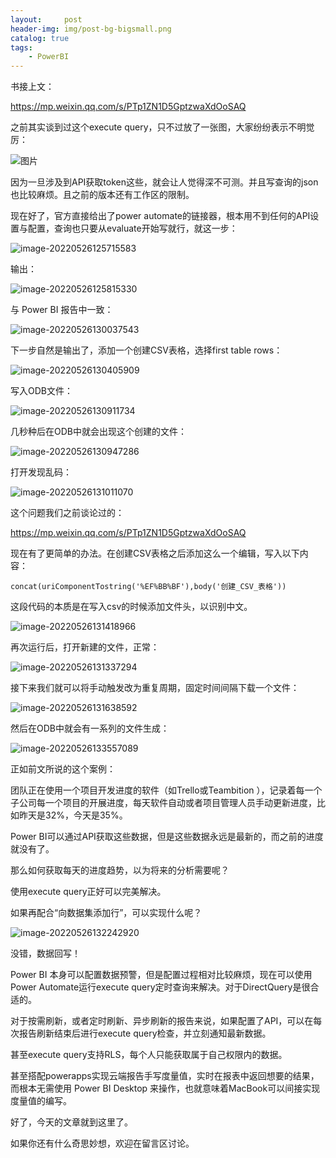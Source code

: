```yaml
---
layout:     post
header-img: img/post-bg-bigsmall.png
catalog: true
tags:
    - PowerBI
---
```




书接上文：

https://mp.weixin.qq.com/s/PTp1ZN1D5GptzwaXdOoSAQ

之前其实谈到过这个execute query，只不过放了一张图，大家纷纷表示不明觉厉：

![图片](https://mmbiz.qpic.cn/mmbiz_png/OyXiackVTfOjNLOoWLjia8diclOTzibNJEvic88snrmJUBbzacGkg2iaA3I4uun7Urqfm3DnyzrhJKyVqD4PLp6cmTEA/640?wx_fmt=png&wxfrom=5&wx_lazy=1&wx_co=1)



因为一旦涉及到API获取token这些，就会让人觉得深不可测。并且写查询的json也比较麻烦。且之前的版本还有工作区的限制。

现在好了，官方直接给出了power automate的链接器，根本用不到任何的API设置与配置，查询也只要从evaluate开始写就行，就这一步：

![image-20220526125715583](https://picgo-1301351990.cos.ap-beijing.myqcloud.com/markdown/image-20220526125715583.png)

输出：

![image-20220526125815330](https://picgo-1301351990.cos.ap-beijing.myqcloud.com/markdown/image-20220526125815330.png)

与 Power BI 报告中一致：

![image-20220526130037543](https://picgo-1301351990.cos.ap-beijing.myqcloud.com/markdown/image-20220526130037543.png)



下一步自然是输出了，添加一个创建CSV表格，选择first table rows：

![image-20220526130405909](https://picgo-1301351990.cos.ap-beijing.myqcloud.com/markdown/image-20220526130405909.png)



写入ODB文件：

![image-20220526130911734](https://picgo-1301351990.cos.ap-beijing.myqcloud.com/markdown/image-20220526130911734.png)

几秒种后在ODB中就会出现这个创建的文件：

![image-20220526130947286](https://picgo-1301351990.cos.ap-beijing.myqcloud.com/markdown/image-20220526130947286.png)

打开发现乱码：

![image-20220526131011070](https://picgo-1301351990.cos.ap-beijing.myqcloud.com/markdown/image-20220526131011070.png)

这个问题我们之前谈论过的：

https://mp.weixin.qq.com/s/PTp1ZN1D5GptzwaXdOoSAQ

现在有了更简单的办法。在创建CSV表格之后添加这么一个编辑，写入以下内容：

```
concat(uriComponentTostring('%EF%BB%BF'),body('创建_CSV_表格'))
```

这段代码的本质是在写入csv的时候添加文件头，以识别中文。

![image-20220526131418966](https://picgo-1301351990.cos.ap-beijing.myqcloud.com/markdown/image-20220526131418966.png)



再次运行后，打开新建的文件，正常：

![image-20220526131337294](https://picgo-1301351990.cos.ap-beijing.myqcloud.com/markdown/image-20220526131337294.png)



接下来我们就可以将手动触发改为重复周期，固定时间间隔下载一个文件：

![image-20220526131638592](https://picgo-1301351990.cos.ap-beijing.myqcloud.com/markdown/image-20220526131638592.png)

然后在ODB中就会有一系列的文件生成：

![image-20220526133557089](https://picgo-1301351990.cos.ap-beijing.myqcloud.com/markdown/image-20220526133557089.png)



正如前文所说的这个案例：

团队正在使用一个项目开发进度的软件（如Trello或Teambition ），记录着每一个子公司每一个项目的开展进度，每天软件自动或者项目管理人员手动更新进度，比如昨天是32%，今天是35%。

Power BI可以通过API获取这些数据，但是这些数据永远是最新的，而之前的进度就没有了。

那么如何获取每天的进度趋势，以为将来的分析需要呢？



使用execute query正好可以完美解决。

如果再配合“向数据集添加行”，可以实现什么呢？

![image-20220526132242920](https://picgo-1301351990.cos.ap-beijing.myqcloud.com/markdown/image-20220526132242920.png)

没错，数据回写！

Power BI 本身可以配置数据预警，但是配置过程相对比较麻烦，现在可以使用Power Automate运行execute query定时查询来解决。对于DirectQuery是很合适的。

对于按需刷新，或者定时刷新、异步刷新的报告来说，如果配置了API，可以在每次报告刷新结束后进行execute query检查，并立刻通知最新数据。

甚至execute query支持RLS，每个人只能获取属于自己权限内的数据。

甚至搭配powerapps实现云端报告手写度量值，实时在报表中返回想要的结果，而根本无需使用 Power BI Desktop 来操作，也就意味着MacBook可以间接实现度量值的编写。

好了，今天的文章就到这里了。

如果你还有什么奇思妙想，欢迎在留言区讨论。
